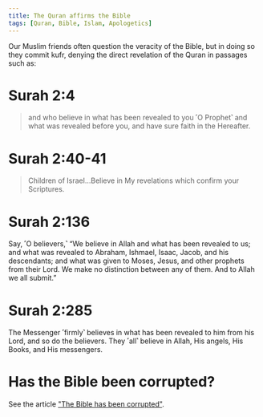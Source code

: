 ```yaml
---
title: The Quran affirms the Bible
tags: [Quran, Bible, Islam, Apologetics]
---
```


Our Muslim friends often question the veracity of the Bible, but in doing so they commit kufr, denying the direct revelation of the Quran in passages such as:

# Surah 2:4 

> and who believe in what has been revealed to you ˹O Prophet˺ and what was revealed before you, and have sure faith in the Hereafter.

# Surah 2:40-41

> Children of Israel…Believe in My revelations which confirm your Scriptures.


# Surah 2:136

Say, ˹O believers,˺ “We believe in Allah and what has been revealed to us; and what was revealed to Abraham, Ishmael, Isaac, Jacob, and his descendants; and what was given to Moses, Jesus, and other prophets from their Lord. We make no distinction between any of them. And to Allah we all submit.”

# Surah 2:285

The Messenger ˹firmly˺ believes in what has been revealed to him from his Lord, and so do the believers. They ˹all˺ believe in Allah, His angels, His Books, and His messengers. 

# Has the Bible been corrupted?

See the article ["The Bible has been corrupted"](/the-Bible-has-been-corrupted).